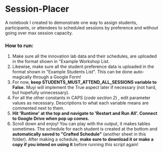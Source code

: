 # Session-Placer
A notebook I created to demonstrate one way to assign students, participants, or attendees to scheduled sessions by preference and without going over max session capacity.

### How to run:
1. Make sure all the innovation lab data and their schedules, are uploaded in the format shown in "Example Workshop List.
2. Likewise, make sure all the student preference data is uploaded in the format shown in "Example Students List". This can be done auto-magically through a Google Form!
3. For now, **keep STUDENTS_MUST_ATTEND_ALL_SESSIONS variable to False.** Muyi will implement the True aspect later if necessary (not hard, but hopefully unnecessary).
4. For all the other constants in CAPS (*code section 2*) , edit parameter values as necessary. Descriptions to what each variable means are commented next to them.
5. **Hit 'Runtime' at the top and navigate to 'Restart and Run All'. Connect to Google Drive when pop up comes.**
6. Scroll down and enjoy! You can play with the output, it makes tables sometimes. The schedule for each student is created at the bottom and **automatically saved to "Crafted Schedule"** (another sheet in this folder). After making a schedule, **make sure to download it or make a copy if you intend on using it** before running this script again!

